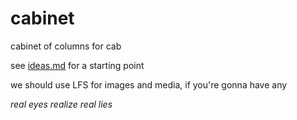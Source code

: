 # cabinet
cabinet of columns for cab

see [ideas.md](https://github.com/sprig-star/cabinet/blob/main/ideas.md) for a starting point

we should use LFS for images and media, if you're gonna have any

*real eyes realize real lies*
